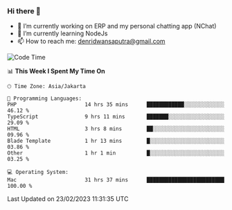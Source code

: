 ### Hi there 👋

- 🔭 I’m currently working on ERP and my personal chatting app (NChat)
- 🌱 I’m currently learning NodeJs
- 📫 How to reach me: denridwansaputra@gmail.com


<!--START_SECTION:waka-->
![Code Time](http://img.shields.io/badge/Code%20Time-2%2C679%20hrs%207%20mins-blue)

📊 **This Week I Spent My Time On** 

```text
🕑︎ Time Zone: Asia/Jakarta

💬 Programming Languages: 
PHP                      14 hrs 35 mins      ████████████░░░░░░░░░░░░░   46.12 % 
TypeScript               9 hrs 11 mins       ███████░░░░░░░░░░░░░░░░░░   29.09 % 
HTML                     3 hrs 8 mins        ██░░░░░░░░░░░░░░░░░░░░░░░   09.96 % 
Blade Template           1 hr 13 mins        █░░░░░░░░░░░░░░░░░░░░░░░░   03.86 % 
Other                    1 hr 1 min          █░░░░░░░░░░░░░░░░░░░░░░░░   03.25 % 

💻 Operating System: 
Mac                      31 hrs 37 mins      █████████████████████████   100.00 % 
```


 Last Updated on 23/02/2023 11:31:35 UTC
<!--END_SECTION:waka-->
